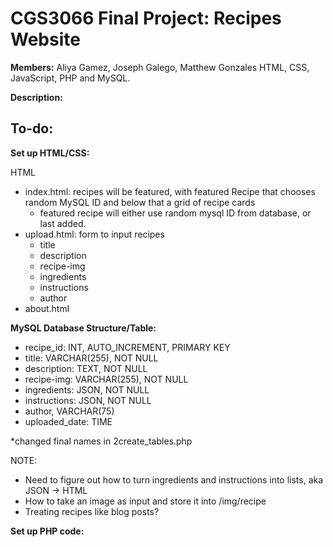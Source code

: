 # CGS3066 Final Project: Recipes Website

**Members:** Aliya Gamez, Joseph Galego, Matthew Gonzales
HTML, CSS, JavaScript, PHP and MySQL.

**Description:**

## To-do:

**Set up HTML/CSS:**

HTML
- index.html: recipes will be featured, with featured Recipe that chooses random MySQL ID and below that a grid of recipe cards
    - featured recipe will either use random mysql ID from database, or last added.
- upload.html: form to input recipes
    - title
    - description
    - recipe-img
    - ingredients
    - instructions
    - author
- about.html

**MySQL Database Structure/Table:**

- recipe_id: INT, AUTO_INCREMENT, PRIMARY KEY
- title: VARCHAR(255), NOT NULL
- description: TEXT, NOT NULL
- recipe-img: VARCHAR(255), NOT NULL
- ingredients: JSON, NOT NULL
- instructions: JSON, NOT NULL
- author, VARCHAR(75)
- uploaded_date: TIME

*changed final names in 2create_tables.php


NOTE:
- Need to figure out how to turn ingredients and instructions into lists, aka JSON -> HTML
- How to take an image as input and store it into /img/recipe
- Treating recipes like blog posts?

**Set up PHP code:**

